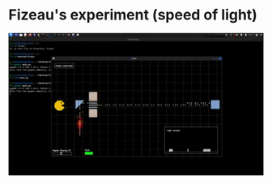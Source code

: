 # Fizeau's experiment (speed of light)

![](https://github.com/DiegoRomeo/fizeau/blob/main/out.gif)
